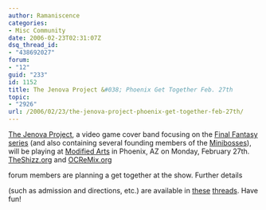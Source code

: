 ```yaml
---
author: Ramaniscence
categories:
- Misc Community
date: 2006-02-23T02:31:07Z
dsq_thread_id:
- "438692027"
forum:
- "12"
guid: "233"
id: 1152
title: The Jenova Project &#038; Phoenix Get Together Feb. 27th
topic:
- "2926"
url: /2006/02/23/the-jenova-project-phoenix-get-together-feb-27th/
---
```


[The Jenova Project](http://jenovaproject.good-evil.net/), a video game cover band focusing on the [Final Fantasy series](http://en.wikipedia.org/wiki/Final_Fantasy) (and also containing several founding members of the [Minibosses](http://minibosses.com/)), will be playing at [Modified Arts](http://www.modified.org/) in Phoenix, AZ on Monday, February 27th. [TheShizz.org](http://theshizz.org/) and [OCReMix.org](http://www.ocremix.org/)
  
forum members are planning a get together at the show. Further details
  
(such as admission and directions, etc.) are available in [these](http://www.ocremix.org/phpBB2/viewtopic.php?t=77998) [threads](http://theshizz.org/forum/index.php?act=ST&f=8&t=16884). Have fun!